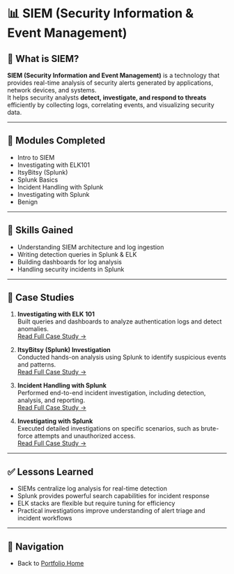 # 📊 SIEM (Security Information & Event Management)

## 📖 What is SIEM?
**SIEM (Security Information and Event Management)** is a technology that provides real-time analysis of security alerts generated by applications, network devices, and systems.  
It helps security analysts **detect, investigate, and respond to threats** efficiently by collecting logs, correlating events, and visualizing security data.

---

## 📌 Modules Completed
- Intro to SIEM
- Investigating with ELK101
- ItsyBitsy (Splunk)
- Splunk Basics
- Incident Handling with Splunk
- Investigating with Splunk
- Benign

---

## 🎯 Skills Gained
- Understanding SIEM architecture and log ingestion
- Writing detection queries in Splunk & ELK
- Building dashboards for log analysis
- Handling security incidents in Splunk

---

## 📑 Case Studies
1. **Investigating with ELK 101**  
   Built queries and dashboards to analyze authentication logs and detect anomalies.  
   [Read Full Case Study →](case-study-elk.md)

2. **ItsyBitsy (Splunk) Investigation**  
   Conducted hands-on analysis using Splunk to identify suspicious events and patterns.  
   [Read Full Case Study →](case-study-itsybitsy.md)

3. **Incident Handling with Splunk**  
   Performed end-to-end incident investigation, including detection, analysis, and reporting.  
   [Read Full Case Study →](case-study-incident-handling.md)

4. **Investigating with Splunk**  
   Executed detailed investigations on specific scenarios, such as brute-force attempts and unauthorized access.  
   [Read Full Case Study →](case-study-investigating.md)

---

## ✅ Lessons Learned
- SIEMs centralize log analysis for real-time detection
- Splunk provides powerful search capabilities for incident response
- ELK stacks are flexible but require tuning for efficiency
- Practical investigations improve understanding of alert triage and incident workflows

---

## 🔗 Navigation
- Back to [Portfolio Home](../index.md)
